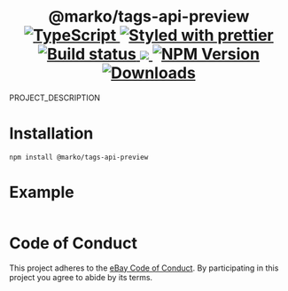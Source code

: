 <h1 align="center">
  <!-- Logo -->
  <br/>
  @marko/tags-api-preview
	<br/>

  <!-- Language -->
  <a href="http://typescriptlang.org">
    <img src="https://img.shields.io/badge/%3C%2F%3E-typescript-blue.svg" alt="TypeScript"/>
  </a>
  <!-- Format -->
  <a href="https://github.com/prettier/prettier">
    <img src="https://img.shields.io/badge/styled_with-prettier-ff69b4.svg" alt="Styled with prettier"/>
  </a>
  <!-- CI -->
  <a href="https://github.com/marko-js/tags-api-preview/actions/workflows/ci.yml">
    <img src="https://github.com/marko-js/tags-api-preview/actions/workflows/ci.yml/badge.svg" alt="Build status"/>
  </a>
  <!-- Coverage -->
  <a href="https://codecov.io/gh/marko-js/tags-api-preview">
    <img src="https://codecov.io/gh/marko-js/tags-api-preview/branch/main/graph/badge.svg?token=TODO"/>
  </a>
  <!-- NPM Version -->
  <a href="https://npmjs.org/package/@marko/tags-api-preview">
    <img src="https://img.shields.io/npm/v/@marko/tags-api-preview.svg" alt="NPM Version"/>
  </a>
  <!-- Downloads -->
  <a href="https://npmjs.org/package/@marko/tags-api-preview">
    <img src="https://img.shields.io/npm/dm/@marko/tags-api-preview.svg" alt="Downloads"/>
  </a>
</h1>

PROJECT_DESCRIPTION

# Installation

```console
npm install @marko/tags-api-preview
```

# Example

```javascript

```

# Code of Conduct

This project adheres to the [eBay Code of Conduct](./.github/CODE_OF_CONDUCT.md). By participating in this project you agree to abide by its terms.

